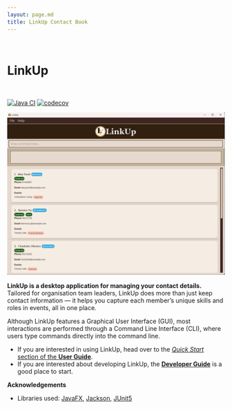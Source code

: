 ```yaml
---
layout: page.md
title: LinkUp Contact Book
---
```

<br>

# LinkUp

<br>

[![Java CI](https://github.com/AY2526S1-CS2103T-F13-2/tp/actions/workflows/gradle.yml/badge.svg?branch=master)](https://github.com/AY2526S1-CS2103T-F13-2/tp/actions/workflows/gradle.yml)
[![codecov](https://codecov.io/github/AY2526S1-CS2103T-F13-2/tp/graph/badge.svg?token=6CXD68NGYN)](https://codecov.io/github/AY2526S1-CS2103T-F13-2/tp)

![Ui](images/Ui.png)

**LinkUp is a desktop application for managing your contact details.**
Tailored for organisation team leaders, LinkUp does more than just keep contact information
— it helps you capture each member’s unique skills and roles in events, all in one place.

Although LinkUp features a Graphical User Interface (GUI), most interactions are performed through a Command Line 
Interface (CLI), where users type commands directly into the command line.

* If you are interested in using LinkUp, head over to the [_Quick Start_ section of the **User Guide**](UserGuide.md#quick-start).
* If you are interested about developing LinkUp, the [**Developer Guide**](DeveloperGuide.md) is a good place to start.


**Acknowledgements**

* Libraries used: [JavaFX](https://openjfx.io/), [Jackson](https://github.com/FasterXML/jackson), [JUnit5](https://github.com/junit-team/junit5)
